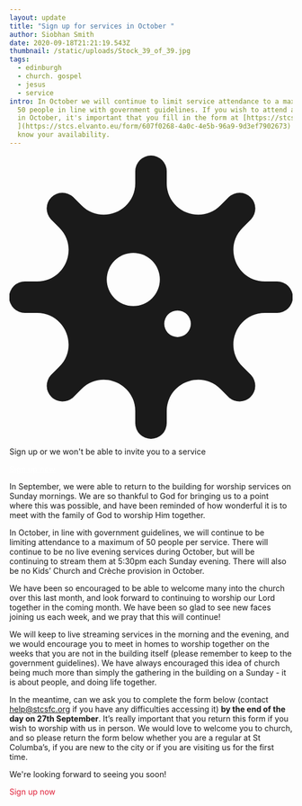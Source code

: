 ```yaml
---
layout: update
title: "Sign up for services in October "
author: Siobhan Smith
date: 2020-09-18T21:21:19.543Z
thumbnail: /static/uploads/Stock_39_of_39.jpg
tags:
  - edinburgh
  - church. gospel
  - jesus
  - service
intro: In October we will continue to limit service attendance to a maximum of
  50 people in line with government guidelines. If you wish to attend a service
  in October, it's important that you fill in the form at [https://stcsfc.org/october
  ](https://stcs.elvanto.eu/form/607f0268-4a0c-4e5b-96a9-9d3ef7902673) to let us
  know your availability.
---
```

<div class="flex items-center px-4 py-2 mb-4 text-white shadow shadow-lg bg-stcs-footer-bg1">
  <svg aria-hidden="true" focusable="false" data-prefix="fas" data-icon="virus" class="w-16 h-16 fa-virus fa-w-16 svg-inline--fa text-stcs-nav-bg" role="img" xmlns="http://www.w3.org/2000/svg" viewBox="0 0 512 512"><path fill="currentColor" d="M483.55,227.55H462c-50.68,0-76.07-61.27-40.23-97.11L437,115.19A28.44,28.44,0,0,0,396.8,75L381.56,90.22c-35.84,35.83-97.11,10.45-97.11-40.23V28.44a28.45,28.45,0,0,0-56.9,0V50c0,50.68-61.27,76.06-97.11,40.23L115.2,75A28.44,28.44,0,0,0,75,115.19l15.25,15.25c35.84,35.84,10.45,97.11-40.23,97.11H28.45a28.45,28.45,0,1,0,0,56.89H50c50.68,0,76.07,61.28,40.23,97.12L75,396.8A28.45,28.45,0,0,0,115.2,437l15.24-15.25c35.84-35.84,97.11-10.45,97.11,40.23v21.54a28.45,28.45,0,0,0,56.9,0V462c0-50.68,61.27-76.07,97.11-40.23L396.8,437A28.45,28.45,0,0,0,437,396.8l-15.25-15.24c-35.84-35.84-10.45-97.12,40.23-97.12h21.54a28.45,28.45,0,1,0,0-56.89ZM224,272a48,48,0,1,1,48-48A48,48,0,0,1,224,272Zm80,56a24,24,0,1,1,24-24A24,24,0,0,1,304,328Z"></path></svg>
  <div class="ml-4">
    <p class="text-lg font-semibold tracking-tight uppercase">Sign up or we won't be able to invite you to a service</p>
    <p>
    <a class="hover:text-red-stcs" style="color: #ffffff;" href="https://stcsfc.org/october"
    target="_blank">Sign up now</a>
    </p>
  </div>
</div>

In September, we were able to return to the building for worship services on Sunday mornings. We are so thankful to God for bringing us to a point where this was possible, and have been reminded of how wonderful it is to meet with the family of God to worship Him together.

In October, in line with government guidelines, we will continue to be limiting attendance to a maximum of 50 people per service. There will continue to be no live evening services during October, but will be continuing to stream them at 5:30pm each Sunday evening. There will also be no Kids’ Church and Crèche provision in October.

We have been so encouraged to be able to welcome many into the church over this last month, and look forward to continuing to worship our Lord together in the coming month. We have been so glad to see new faces joining us each week, and we pray that this will continue!

We will keep to live streaming services in the morning and the evening, and we would encourage you to meet in homes to worship together on the weeks that you are not in the building itself (please remember to keep to the government guidelines). We have always encouraged this idea of church being much more than simply the gathering in the building on a Sunday - it is about people, and doing life together.

In the meantime, can we ask you to complete the form below (contact help@stcsfc.org if you have any difficulties accessing it) **by the end of the day on 27th September**. It’s really important that you return this form if you wish to worship with us in person. We would love to welcome you to church, and so please return the form below whether you are a regular at St Columba’s, if you are new to the city or if you are visiting us for the first time.

We're looking forward to seeing you soon!

<a
    class="inline-block px-4 py-3 text-3xl hover:shadow-2xl hover:bg-stcs-footer-bg1" 
    style="color: #e02039!important; text-decoration: none;"
    href="https://stcsfc.org/october" target="_blank">
    Sign up now 
</a>
